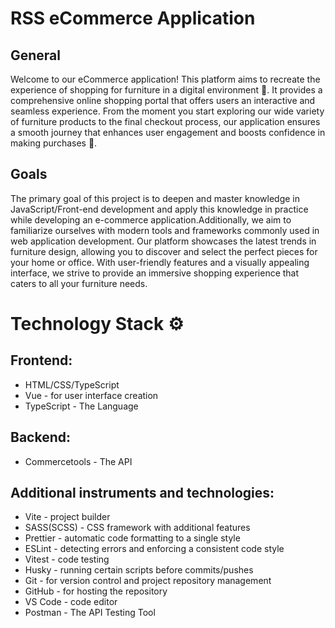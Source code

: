 # RSS eCommerce Application

## General
Welcome to our eCommerce application! This platform aims to recreate the experience of shopping for furniture in a digital environment 🏪. It provides a comprehensive online shopping portal that offers users an interactive and seamless experience. From the moment you start exploring our wide variety of furniture products to the final checkout process, our application ensures a smooth journey that enhances user engagement and boosts confidence in making purchases 🚀.

## Goals
The primary goal of this project is to deepen and master knowledge in JavaScript/Front-end development and apply this knowledge in practice while developing an e-commerce application.Additionally, we aim to familiarize ourselves with modern tools and frameworks commonly used in web application development. 
Our platform showcases the latest trends in furniture design, allowing you to discover and select the perfect pieces for your home or office. With user-friendly features and a visually appealing interface, we strive to provide an immersive shopping experience that caters to all your furniture needs.

# Technology Stack ⚙️

## Frontend:
* HTML/CSS/TypeScript
* Vue - for user interface creation
* TypeScript - The Language 

## Backend:
* Commercetools - The API

## Additional instruments and technologies:
* Vite - project builder
* SASS(SCSS) - CSS framework with additional features
* Prettier - automatic code formatting to a single style
* ESLint - detecting errors and enforcing a consistent code style
* Vitest - code testing
* Husky - running certain scripts before commits/pushes
* Git - for version control and project repository management
* GitHub - for hosting the repository
* VS Code - code editor
* Postman - The API Testing Tool 
